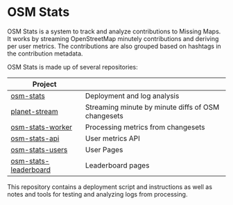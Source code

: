 # OSM Stats

OSM Stats is a system to track and analyze contributions to Missing Maps. It works by streaming OpenStreetMap minutely contributions and deriving per user metrics. The contributions are also grouped based on hashtags in the contribution metadata.

OSM Stats is made up of several repositories:

| Project  |  |
|---------|-----------|
| [osm-stats](https://github.com/AmericanRedCross/osm-stats) | Deployment and log analysis |
| [planet-stream](https://github.com/developmentseed/planet-stream) | Streaming minute by minute diffs of OSM changesets |
| [osm-stats-worker](https://github.com/AmericanRedCross/osm-stats-workers) | Processing metrics from changesets |
| [osm-stats-api](https://github.com/AmericanRedCross/osm-stats-api) | User metrics API |
| [osm-stats-users]() | User Pages |
| [osm-stats-leaderboard]() | Leaderboard pages |

This repository contains a deployment script and instructions as well as notes and tools for testing and analyzing logs from processing.

